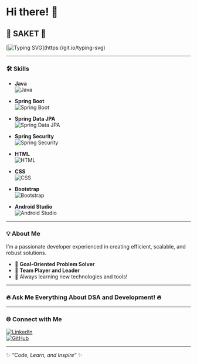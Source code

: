 # Hi there! 👋

## **🌟 SAKET 🌟**  
[![Typing SVG](https://readme-typing-svg.herokuapp.com?font=Roboto+Slab&size=35&color=F75C7E&center=true&vCenter=true&width=450&lines=Welcome+to+my+GitHub!;Ask+me+everything+about+DSA+and+development!)](https://git.io/typing-svg)

---

### 🛠️ **Skills**

- **Java**  
  ![Java](https://img.icons8.com/color/48/000000/java-coffee-cup-logo.png)

- **Spring Boot**  
  ![Spring Boot](https://img.icons8.com/color/48/000000/spring-logo.png)

- **Spring Data JPA**  
  ![Spring Data JPA](https://img.icons8.com/external-flatart-icons-outline-flatarticons/64/000000/external-sql-coding-and-development-flatart-icons-outline-flatarticons.png)

- **Spring Security**  
  ![Spring Security](https://img.icons8.com/external-tal-revivo-shadow-tal-revivo/48/000000/external-spring-security-is-an-authentication-and-access-control-framework-logo-shadow-tal-revivo.png)

- **HTML**  
  ![HTML](https://img.icons8.com/color/48/000000/html-5--v1.png)

- **CSS**  
  ![CSS](https://img.icons8.com/color/48/000000/css3.png)

- **Bootstrap**  
  ![Bootstrap](https://img.icons8.com/color/48/000000/bootstrap.png)

- **Android Studio**  
  ![Android Studio](https://img.icons8.com/color/48/000000/android-studio--v2.png)

---

### 💡 About Me  
I’m a passionate developer experienced in creating efficient, scalable, and robust solutions.  
- 🎯 **Goal-Oriented Problem Solver**  
- 🤝 **Team Player and Leader**  
- 🌱 Always learning new technologies and tools!  

---

### **🔥 Ask Me Everything About DSA and Development! 🔥**  

---

### 🌐 Connect with Me  
[![LinkedIn](https://img.icons8.com/fluency/48/000000/linkedin.png)](https://www.linkedin.com/in/saket/)  
[![GitHub](https://img.icons8.com/ios-glyphs/48/000000/github.png)](https://github.com/saket/)  

---

✨ _“Code, Learn, and Inspire”_ ✨
